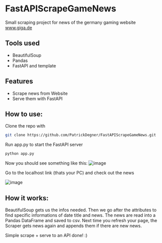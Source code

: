 # FastAPIScrapeGameNews
Small scraping project for news of the germany gaming website www.giga.de

## Tools used
- BeautifulSoup
- Pandas
- FastAPI and template

## Features
- Scrape news from Website
- Serve them with FastAPI

## How to use:
Clone the repo with 
```sh
git clone https://github.com/PatrickDegner/FastAPIScrapeGameNews.git
```

Run app.py to start the FastAPI server
```sh
python app.py
```

Now you should see something like this:
![image](https://user-images.githubusercontent.com/108484798/198712820-27338b8a-c029-4369-9236-2d787fa42289.png)

Go to the localhost link (thats your PC) and check out the news

![image](https://user-images.githubusercontent.com/108484798/198712971-57b10d1d-4035-4a51-be7d-8e95bdfe8a3a.png)


## How it works:
BeautifulSoup gets us the infos needed.
Then we go after the attributes to find specific informations of date title and news.
The news are read into a Pandas DataFrame and saved to csv.
Next time you refresh your page, the Scraper gets news again and appends them if there are new news.

Simple scrape + serve to an API done! :)
